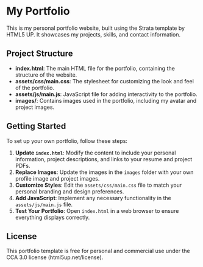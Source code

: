 # My Portfolio

This is my personal portfolio website, built using the Strata template by HTML5 UP. It showcases my projects, skills, and contact information.

## Project Structure

- **index.html**: The main HTML file for the portfolio, containing the structure of the website.
- **assets/css/main.css**: The stylesheet for customizing the look and feel of the portfolio.
- **assets/js/main.js**: JavaScript file for adding interactivity to the portfolio.
- **images/**: Contains images used in the portfolio, including my avatar and project images.

## Getting Started

To set up your own portfolio, follow these steps:

1. **Update `index.html`**: Modify the content to include your personal information, project descriptions, and links to your resume and project PDFs.
2. **Replace Images**: Update the images in the `images` folder with your own profile image and project images.
3. **Customize Styles**: Edit the `assets/css/main.css` file to match your personal branding and design preferences.
4. **Add JavaScript**: Implement any necessary functionality in the `assets/js/main.js` file.
5. **Test Your Portfolio**: Open `index.html` in a web browser to ensure everything displays correctly.

## License

This portfolio template is free for personal and commercial use under the CCA 3.0 license (html5up.net/license).